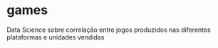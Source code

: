 # games
Data Science sobre correlação entre jogos produzidos nas diferentes plataformas e unidades vendidas
